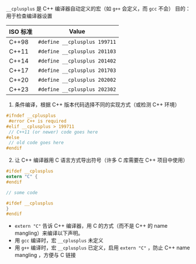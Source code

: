 `__cplusplus` 是 C++ 编译器自动定义的宏（如 `g++` 会定义，而 `gcc` 不会）
目的：用于检查编译器设置


| ISO 标准 | Value                        |
| ------ | ---------------------------- |
| C++98  | `#define __cplusplus 199711` |
| C++11  | `#define __cplusplus 201103` |
| C++14  | `#define __cplusplus 201402` |
| C++17  | `#define __cplusplus 201703` |
| C++20  | `#define __cplusplus 202002` |
| C++23  | `#define __cplusplus 202302` |

1. 条件编译，根据 C++ 版本代码选择不同的实现方式（或检测 C++ 环境）
```c
#ifndef __cplusplus
 #error C++ is required
#elif __cplusplus > 199711
 // C++11 (or newer) code goes here
#else
 // old code goes here
#endif
```

2. 让 C++ 编译器用 C 语言方式导出符号（许多 C 库需要在 C++ 项目中使用）
```c
#ifdef __cplusplus
extern "C" {
#endif

// some code

#ifdef __cplusplus
}
#endif
```
- `extern "C"` 告诉 C++ 编译器，用 C 的方式（而不是 C++ 的 name mangling）来编译以下声明。
- 用 `gcc` 编译时，宏 `__cplusplus` 未定义
- 用 `g++` 编译时，宏 `__cplusplus` 已定义，启用 `extern "C"` ，防止 C++ name mangling ，方便与 C 链接